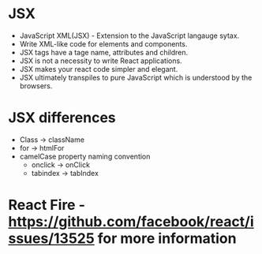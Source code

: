 # JSX

- JavaScript XML(JSX) - Extension to the JavaScript langauge sytax.
- Write XML-like code for elements and components.
- JSX tags have a tage name, attributes and children.
- JSX is not a necessity to write React applications.
- JSX makes your react code simpler and elegant.
- JSX ultimately transpiles to pure JavaScript which is understood by the browsers.

# JSX differences
 - Class -> className
 - for -> htmlFor
 - camelCase property naming convention
   - onclick -> onClick
   - tabindex -> tabIndex

# React Fire - https://github.com/facebook/react/issues/13525 for more information